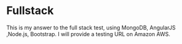 # Fullstack
This is my answer to the full stack test, using MongoDB, AngularJS ,Node.js, Bootstrap.
I will provide a testing URL on Amazon AWS. 
